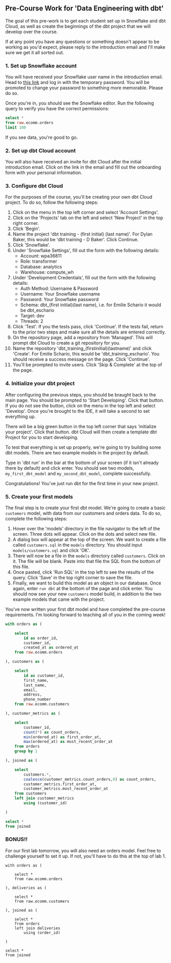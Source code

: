 ## Pre-Course Work for 'Data Engineering with dbt'

The goal of this pre-work is to get each student set up in Snowflake and dbt Cloud, as well as create the beginnings of the dbt project that we will develop over the course.

If at any point you have any questions or something doesn't appear to be working as you'd expect, please reply to the introduction email and I'll make sure we get it all sorted out.

### 1. Set up Snowflake account

You will have received your Snowflake user name in the introduction email. Head to [this link](https://wpa36811.snowflakecomputing.com/) and log in with the temporary password. You will be promoted to change your password to something more memorable. Please do so.

Once you're in, you should see the Snowflake editor. Run the following query to verify you have the correct permissions:

```sql
select *
from raw.ecomm.orders
limit 100
```

If you see data, you're good to go.

### 2. Set up dbt Cloud account

You will also have received an invite for dbt Cloud after the initial introduction email. Click on the link in the email and fill out the onboarding form with your personal information.

### 3. Configure dbt Cloud

For the purposes of the course, you'll be creating your own dbt Cloud project. To do so, follow the following steps:

1. Click on the menu in the top left corner and select 'Account Settings'.
2. Click on the 'Projects' tab on the left and select 'New Project' in the top right corner.
3. Click 'Begin'.
4. Name the project 'dbt training - (first initial) (last name)'. For Dylan Baker, this would be 'dbt training - D Baker'. Click Continue.
5. Click 'Snowflake'.
6. Under 'Snowflake Settings', fill out the form with the following details:
    - Account: wpa36811
    - Role: transformer
    - Database: analytics
    - Warehouse: compute_wh
7. Under 'Development Credentials', fill out the form with the following details:
    - Auth Method: Username & Password
    - Username: Your Snowflake username
    - Password: Your Snowflake password
    - Schema: dbt_(first initial)(last name), i.e. for Emilie Schario it would be dbt_eschario
    - Target: dev
    - Threads: 2
8. Click 'Test'. If you the tests pass, click 'Continue'. If the tests fail, return to the prior two steps and make sure all the details are entered correctly.
9. On the repository page, add a repository from 'Managed'. This will prompt dbt Cloud to create a git repository for you.
10. Name the repository 'dbt_training_(firstinitial)(lastname)' and click 'Create'. For Emilie Schario, this would be 'dbt_training_eschario'. You should receive a success message on the page. Click 'Continue'.
11. You'll be prompted to invite users. Click 'Skip & Complete' at the top of the page.

### 4. Initialize your dbt project

After configuring the previous steps, you should be braught back to the main page. You should be prompted to 'Start Developing'. Click that button. If you do not see the button, click on the menu in the top left and select 'Develop'. Once you're brought to the IDE, it will take a second to set everything up.

There will be a big green button in the top left corner that says 'initialize your project'. Click that button. dbt Cloud will then create a template dbt Project for you to start developing.

To test that everything is set up properly, we're going to try building some dbt models. There are two example models in the project by default.

Type in 'dbt run' in the bar at the bottom of your screen (if it isn't already there by default) and click enter. You should see two models, `my_first_dbt_model` and `my_second_dbt_model`, complete successfully.

Congratulations! You've just run dbt for the first time in your new project.

### 5. Create your first models

The final step is to create your first dbt model. We're going to create a basic `customers` model, with data from our customers and orders data. To do so, complete the following steps:

1. Hover over the 'models' directory in the file navigator to the left of the screen. Three dots will appear. Click on the dots and select new file.
2. A dialog box will appear at the top of the screen. We want to create a file called `customers.sql` in the `models` directory. You should input `models/customers.sql` and click 'OK'.
3. There will now be a file in the `models` directory called `customers`. Click on it. The file will be blank. Paste into that file the SQL from the bottom of this file.
4. Once pasted, click 'Run SQL' in the top left to see the results of the query. Click 'Save' in the top right corner to save the file.
5. Finally, we want to build this model as an object in our database. Once again, enter `run dbt` at the bottom of the page and click enter. You should now see your new `customers` model build, in addition to the two example models that came with the project.

You've now written your first dbt model and have completed the pre-course requirements. I'm looking forward to teaching all of you in the coming week!

```sql
with orders as (

    select
        id as order_id,
        customer_id,
        created_at as ordered_at
    from raw.ecomm.orders

), customers as (

    select
        id as customer_id,
        first_name,
        last_name,
        email,
        address,
        phone_number
    from raw.ecomm.customers

), customer_metrics as (

    select
        customer_id,
        count(*) as count_orders,
        min(ordered_at) as first_order_at,
        max(ordered_at) as most_recent_order_at
    from orders
    group by 1

), joined as (

    select
        customers.*,
        coalesce(customer_metrics.count_orders,0) as count_orders,
        customer_metrics.first_order_at,
        customer_metrics.most_recent_order_at
    from customers
    left join customer_metrics
        using (customer_id)

)

select *
from joined
```

### BONUS!!

For our first lab tomorrow, you will also need an orders model. Feel free to challenge yourself to set it up. 
If not, you'll have to do this at the top of lab 1. 

```
with orders as (

    select *
    from raw.ecomm.orders

), deliveries as (

    select *
    from raw.ecomm.customers

), joined as (

    select *
    from orders
    left join deliveries
        using (order_id)

)

select *
from joined
```
